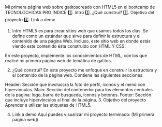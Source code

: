 Mi primera página web sobre gatitoscreado con HTML5 en el bootcamp de TECNOLOCHICAS PRO
ÍNDICE
1️⃣. Intro 2️⃣. ¿Qué construí? 3️⃣. Objetivo del proyecto 4️⃣. Link a demo

1. Intro
HTML5 es para crear sitios web que usamos todos los dias. Se define como un estándar que sirve para definir la estructura y el 
contenido de una página Web. Incluso, este sitio web en donde estás viendo este contenido ésta construido con HTML Y CSS.

En este proyecto, implemente los conocimientos de HTML, con los que realicé mi primera página web de temática de gatitos.

2. ¿Qué construí?
En este proyecto me enfoqué en construir la estructura y el contenido de la página web. Contiene las siguientes secciones:

Header: Sección que involuccra la foto de perfil, iconos y el menú con hipervínculos.
Main: Sección del contenedor para los elementos centrales de la pagina: logo, barra de busqueda, íconos y botones.
Footer: Sección que incluye hipervínculos al final de la página.
3. Objetivo del proyecto
Aprender a utilizar las etiquetas de HTML5.

4. Link a demo
Aquí puedes visualizar mi proyecto terminado: [Mi primera página web](
